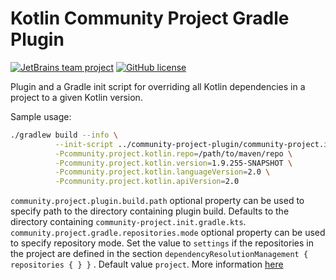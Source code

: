 # Kotlin Community Project Gradle Plugin

[![JetBrains team project](https://jb.gg/badges/team.svg)](https://confluence.jetbrains.com/display/ALL/JetBrains+on+GitHub)
[![GitHub license](https://img.shields.io/badge/license-Apache%20License%202.0-blue.svg?style=flat)](https://www.apache.org/licenses/LICENSE-2.0)

Plugin and a Gradle init script for overriding all Kotlin dependencies in a project to a given Kotlin version.

Sample usage:
```bash
./gradlew build --info \
          --init-script ../community-project-plugin/community-project.init.gradle.kts \
          -Pcommunity.project.kotlin.repo=/path/to/maven/repo \
          -Pcommunity.project.kotlin.version=1.9.255-SNAPSHOT \
          -Pcommunity.project.kotlin.languageVersion=2.0 \
          -Pcommunity.project.kotlin.apiVersion=2.0
```

`community.project.plugin.build.path` optional property can be used to specify path to the directory containing plugin build. Defaults to the directory containing `community-project.init.gradle.kts`. 
`community.project.gradle.repositories.mode` optional property can be used to specify repository mode. Set the value to `settings` if the repositories in the project are defined in the section `dependencyResolutionManagement { repositories { } }` . Default value `project`. More information [here](https://docs.gradle.org/current/userguide/declaring_repositories.html#sub:centralized-repository-declaration) 
